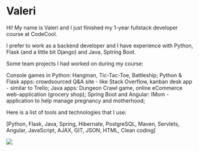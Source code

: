 # Valeri
Hi!
My name is Valeri and I just finished my 1-year fullstack developer course at CodeCool.

I prefer to work as a backend developer and I have experience with Python, Flask (and a little bit Django) and Java, Sptring Boot.


Some team projects I had worked on during my course: 

Console games in Python: Hangman, Tic-Tac-Toe, Battleship;
Python & Flask apps: crowdsourced Q&A site - like Stack Overflow, kanban desk app - similar to Trello;
Java apps: Dungeon Crawl game, online eCommerce web-application (grocery shop);
Spring Boot and Angular: IMom - application to help manage pregnancy and motherhood;


Here is a list of tools and technologies that I use:

[Python,  Flask,  Java,  Spring,  Hibernate,  PostgreSQL,  Maven,  Servlets,  Angular,  JavaScript,  AJAX,  GIT,  JSON,  HTML,  Clean coding]

<img src="https://img.shields.io/badge/PostgreSQL-316192?style=for-the-badge&logo=postgresql&logoColor=white" />
